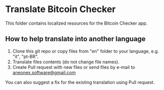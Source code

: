 # Translate Bitcoin Checker
This folder contains localized resources for the Bitcoin Checker app.

## How to help translate into another language
1) Clone this git repo or copy files from "en" folder to your language, e.g. "it", "pt-BR".
2) Translate files contents (do not change file names).
3) Create Pull request with new files or send files by e-mail to aneonex.software@gmail.com

You can also suggest a fix for the existing translation using Pull request.
